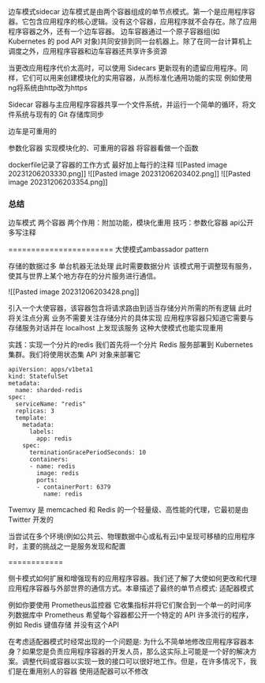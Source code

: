 

边车模式sidecar
边车模式是由两个容器组成的单节点模式。第一个是应用程序容器。它包含应用程序的核心逻辑。没有这个容器，应用程序就不会存在。除了应用程序容器之外，还有一个边车容器。
边车容器通过一个原子容器组(如 Kubernetes 的 pod API 对象)共同安排到同一台机器上。除了在同一台计算机上调度之外，应用程序容器和边车容器还共享许多资源

当更改应用程序代价太高时，可以使用 Sidecars 更新现有的遗留应用程序。同样，它们可以用来创建模块化的实用容器，从而标准化通用功能的实现
例如使用ng将系统由http改为https 

Sidecar 容器与主应用程序容器共享一个文件系统，并运行一个简单的循环，将文件系统与现有的 Git 存储库同步

边车是可重用的

参数化容器 实现模块化的、可重用的容器
将容器看做一个函数

dockerfile记录了容器的工作方式 最好加上每行的注释
![[Pasted image 20231206203330.png]]
![[Pasted image 20231206203402.png]]
![[Pasted image 20231206203354.png]]

### 总结
边车模式 两个容器 
两个作用：附加功能，模块化重用
技巧：参数化容器 api公开 多写注释



=======================
大使模式ambassador pattern

存储的数据过多 单台机器无法处理 此时需要数据分片
该模式用于调整现有服务，使其与世界上某个地方存在的分片服务进行通信。

![[Pasted image 20231206203428.png]]


引入一个大使容器，该容器包含将请求路由到适当存储分片所需的所有逻辑
此时将关注点分离 业务不需要关注存储分片的具体实现 
应用程序容器只知道它需要与存储服务对话并在 localhost 上发现该服务
这种大使模式也能实现重用


实践：实现一个分片的redis
我们首先将一个分片 Redis 服务部署到 Kubernetes 集群。我们将使用状态集 API 对象来部署它
```
apiVersion: apps/v1beta1
kind: StatefulSet
metadata:
  name: sharded-redis
spec:
  serviceName: "redis"
  replicas: 3
  template:
    metadata:
      labels:
        app: redis
    spec:
      terminationGracePeriodSeconds: 10
      containers:
      - name: redis
        image: redis
        ports:
        - containerPort: 6379
          name: redis
```
Twemxy 是 memcached 和 Redis 的一个轻量级、高性能的代理，它最初是由 Twitter 开发的

当尝试在多个环境(例如公共云、物理数据中心或私有云)中呈现可移植的应用程序时，主要的挑战之一是服务发现和配置



============


侧卡模式如何扩展和增强现有的应用程序容器。我们还了解了大使如何更改和代理应用程序容器与外部世界的通信方式。本章描述了最终的单节点模式: 适配器模式


例如你要使用 Prometheus监控器  它收集指标并将它们聚合到一个单一的时间序列数据库中
Prometheus 希望每个容器都公开一个特定的 API
许多流行的程序，例如 Redis 键值存储 并没有这个API

在考虑适配器模式时经常出现的一个问题是: 为什么不简单地修改应用程序容器本身？如果您是负责应用程序容器的开发人员，那么这实际上可能是一个好的解决方案。调整代码或容器以实现一致的接口可以很好地工作。但是，在许多情况下，我们是在重用别人的容器 使用适配器可以不修改
